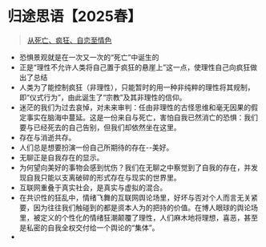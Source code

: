 # 归途思语【2025春】

> [从死亡、疯狂、自恋至情色](https://www.bilibili.com/video/BV1JYNGeqEYj?spm_id_from=333.1245.0.0)

- 恐惧景观就是在一次又一次的“死亡”中诞生的
- 正是“理性不允许人类将自己置于疯狂的悬崖上”这一点，使理性自己向疯狂做出了总结
- 人类为了能控制疯狂（非理性），只能暂时的用一种非纯粹的理性将其规制，即“仪式行为”，由此诞生了“宗教”及其非理性的信仰。
- 迷茫的我们为过去哀悼，对未来审判：任由非理性的古怪思维和毫无因果的假定事实在脑海中蔓延。这是一份来自与死亡，害怕自我已然消亡的恐惧：我们要与已经死去的自己告别，但我们却依然坐在这里。 
- 存在与消逝共存。
- 人们总是想要扮演一份自己所期待的存在--美好。
- 无聊正是自我存在的显示。
- 为何望向美好的事物会感到忧伤？我们在无聊之中察觉到了自我的存在，并发现自我只能以支离破碎的形式存在与现实的世界里。
- 互联网重叠于真实社会，是真实与虚拟的混合。
- 在共识性的狂乱中，情绪飞舞的互联网舆论场里，好坏与否对个人而言无关紧要，因为往往我们触碰到的都是资本人为的把持的价值。在博人眼球的舆论场里，被定义的个性化的情绪狂潮颠覆了理性，人们麻木地将理想，喜恶，甚至是私密的自我全权交付给一个舆论的“集体”。
- 